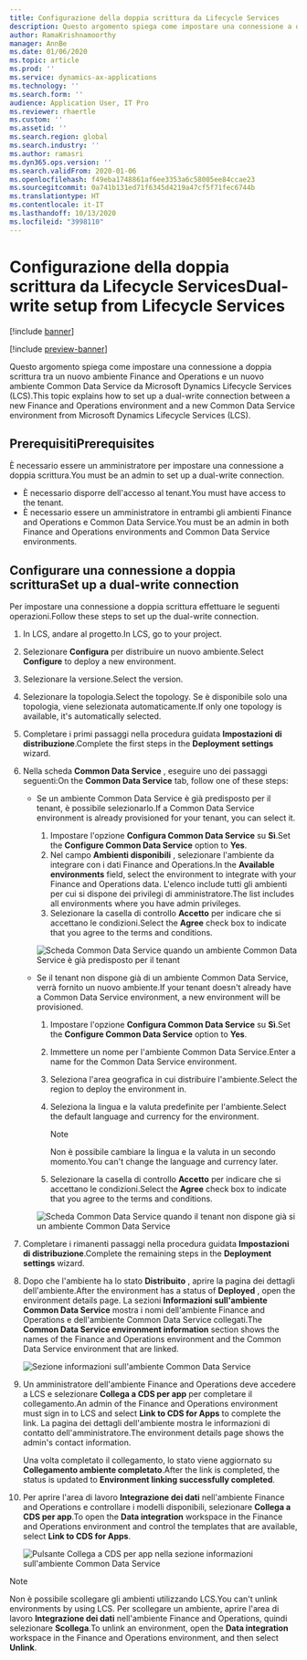 ```yaml
---
title: Configurazione della doppia scrittura da Lifecycle Services
description: Questo argomento spiega come impostare una connessione a doppia scrittura tra un nuovo ambiente Finance and Operations e un nuovo ambiente Common Data Service da Microsoft Dynamics Lifecycle Services (LCS).
author: RamaKrishnamoorthy
manager: AnnBe
ms.date: 01/06/2020
ms.topic: article
ms.prod: ''
ms.service: dynamics-ax-applications
ms.technology: ''
ms.search.form: ''
audience: Application User, IT Pro
ms.reviewer: rhaertle
ms.custom: ''
ms.assetid: ''
ms.search.region: global
ms.search.industry: ''
ms.author: ramasri
ms.dyn365.ops.version: ''
ms.search.validFrom: 2020-01-06
ms.openlocfilehash: f49eba1748861af6ee3353a6c58005ee84ccae23
ms.sourcegitcommit: 0a741b131ed71f6345d4219a47cf5f71fec6744b
ms.translationtype: HT
ms.contentlocale: it-IT
ms.lasthandoff: 10/13/2020
ms.locfileid: "3998110"
---
```

# <a name="dual-write-setup-from-lifecycle-services"></a><span data-ttu-id="a1dde-103">Configurazione della doppia scrittura da Lifecycle Services</span><span class="sxs-lookup"><span data-stu-id="a1dde-103">Dual-write setup from Lifecycle Services</span></span>

[!include [banner](../../includes/banner.md)]

[!include [preview-banner](../../includes/preview-banner.md)]

<span data-ttu-id="a1dde-104">Questo argomento spiega come impostare una connessione a doppia scrittura tra un nuovo ambiente Finance and Operations e un nuovo ambiente Common Data Service da Microsoft Dynamics Lifecycle Services (LCS).</span><span class="sxs-lookup"><span data-stu-id="a1dde-104">This topic explains how to set up a dual-write connection between a new Finance and Operations environment and a new Common Data Service environment from Microsoft Dynamics Lifecycle Services (LCS).</span></span>

## <a name="prerequisites"></a><span data-ttu-id="a1dde-105">Prerequisiti</span><span class="sxs-lookup"><span data-stu-id="a1dde-105">Prerequisites</span></span>

<span data-ttu-id="a1dde-106">È necessario essere un amministratore per impostare una connessione a doppia scrittura.</span><span class="sxs-lookup"><span data-stu-id="a1dde-106">You must be an admin to set up a dual-write connection.</span></span>

+ <span data-ttu-id="a1dde-107">È necessario disporre dell'accesso al tenant.</span><span class="sxs-lookup"><span data-stu-id="a1dde-107">You must have access to the tenant.</span></span>
+ <span data-ttu-id="a1dde-108">È necessario essere un amministratore in entrambi gli ambienti Finance and Operations e Common Data Service.</span><span class="sxs-lookup"><span data-stu-id="a1dde-108">You must be an admin in both Finance and Operations environments and Common Data Service environments.</span></span>

## <a name="set-up-a-dual-write-connection"></a><span data-ttu-id="a1dde-109">Configurare una connessione a doppia scrittura</span><span class="sxs-lookup"><span data-stu-id="a1dde-109">Set up a dual-write connection</span></span>

<span data-ttu-id="a1dde-110">Per impostare una connessione a doppia scrittura effettuare le seguenti operazioni.</span><span class="sxs-lookup"><span data-stu-id="a1dde-110">Follow these steps to set up the dual-write connection.</span></span>

1. <span data-ttu-id="a1dde-111">In LCS, andare al progetto.</span><span class="sxs-lookup"><span data-stu-id="a1dde-111">In LCS, go to your project.</span></span>
2. <span data-ttu-id="a1dde-112">Selezionare **Configura** per distribuire un nuovo ambiente.</span><span class="sxs-lookup"><span data-stu-id="a1dde-112">Select **Configure** to deploy a new environment.</span></span>
3. <span data-ttu-id="a1dde-113">Selezionare la versione.</span><span class="sxs-lookup"><span data-stu-id="a1dde-113">Select the version.</span></span> 
4. <span data-ttu-id="a1dde-114">Selezionare la topologia.</span><span class="sxs-lookup"><span data-stu-id="a1dde-114">Select the topology.</span></span> <span data-ttu-id="a1dde-115">Se è disponibile solo una topologia, viene selezionata automaticamente.</span><span class="sxs-lookup"><span data-stu-id="a1dde-115">If only one topology is available, it's automatically selected.</span></span>
5. <span data-ttu-id="a1dde-116">Completare i primi passaggi nella procedura guidata **Impostazioni di distribuzione**.</span><span class="sxs-lookup"><span data-stu-id="a1dde-116">Complete the first steps in the **Deployment settings** wizard.</span></span>
6. <span data-ttu-id="a1dde-117">Nella scheda **Common Data Service** , eseguire uno dei passaggi seguenti:</span><span class="sxs-lookup"><span data-stu-id="a1dde-117">On the **Common Data Service** tab, follow one of these steps:</span></span>

    - <span data-ttu-id="a1dde-118">Se un ambiente Common Data Service è già predisposto per il tenant, è possibile selezionarlo.</span><span class="sxs-lookup"><span data-stu-id="a1dde-118">If a Common Data Service environment is already provisioned for your tenant, you can select it.</span></span>

        1. <span data-ttu-id="a1dde-119">Impostare l'opzione **Configura Common Data Service** su **Sì**.</span><span class="sxs-lookup"><span data-stu-id="a1dde-119">Set the **Configure Common Data Service** option to **Yes**.</span></span>
        2. <span data-ttu-id="a1dde-120">Nel campo **Ambienti disponibili** , selezionare l'ambiente da integrare con i dati Finance and Operations.</span><span class="sxs-lookup"><span data-stu-id="a1dde-120">In the **Available environments** field, select the environment to integrate with your Finance and Operations data.</span></span> <span data-ttu-id="a1dde-121">L'elenco include tutti gli ambienti per cui si dispone dei privilegi di amministratore.</span><span class="sxs-lookup"><span data-stu-id="a1dde-121">The list includes all environments where you have admin privileges.</span></span>
        3. <span data-ttu-id="a1dde-122">Selezionare la casella di controllo **Accetto** per indicare che si accettano le condizioni.</span><span class="sxs-lookup"><span data-stu-id="a1dde-122">Select the **Agree** check box to indicate that you agree to the terms and conditions.</span></span>

        ![Scheda Common Data Service quando un ambiente Common Data Service è già predisposto per il tenant](../dual-write/media/lcs_setup_1.png)

    - <span data-ttu-id="a1dde-124">Se il tenant non dispone già di un ambiente Common Data Service, verrà fornito un nuovo ambiente.</span><span class="sxs-lookup"><span data-stu-id="a1dde-124">If your tenant doesn't already have a Common Data Service environment, a new environment will be provisioned.</span></span>

        1. <span data-ttu-id="a1dde-125">Impostare l'opzione **Configura Common Data Service** su **Sì**.</span><span class="sxs-lookup"><span data-stu-id="a1dde-125">Set the **Configure Common Data Service** option to **Yes**.</span></span>
        2. <span data-ttu-id="a1dde-126">Immettere un nome per l'ambiente Common Data Service.</span><span class="sxs-lookup"><span data-stu-id="a1dde-126">Enter a name for the Common Data Service environment.</span></span>
        3. <span data-ttu-id="a1dde-127">Seleziona l'area geografica in cui distribuire l'ambiente.</span><span class="sxs-lookup"><span data-stu-id="a1dde-127">Select the region to deploy the environment in.</span></span>
        4. <span data-ttu-id="a1dde-128">Seleziona la lingua e la valuta predefinite per l'ambiente.</span><span class="sxs-lookup"><span data-stu-id="a1dde-128">Select the default language and currency for the environment.</span></span>

            > [!NOTE]
            > <span data-ttu-id="a1dde-129">Non è possibile cambiare la lingua e la valuta in un secondo momento.</span><span class="sxs-lookup"><span data-stu-id="a1dde-129">You can't change the language and currency later.</span></span>

        5. <span data-ttu-id="a1dde-130">Selezionare la casella di controllo **Accetto** per indicare che si accettano le condizioni.</span><span class="sxs-lookup"><span data-stu-id="a1dde-130">Select the **Agree** check box to indicate that you agree to the terms and conditions.</span></span>

        ![Scheda Common Data Service quando il tenant non dispone già si un ambiente Common Data Service](../dual-write/media/lcs_setup_2.png)

7. <span data-ttu-id="a1dde-132">Completare i rimanenti passaggi nella procedura guidata **Impostazioni di distribuzione**.</span><span class="sxs-lookup"><span data-stu-id="a1dde-132">Complete the remaining steps in the **Deployment settings** wizard.</span></span>
8. <span data-ttu-id="a1dde-133">Dopo che l'ambiente ha lo stato **Distribuito** , aprire la pagina dei dettagli dell'ambiente.</span><span class="sxs-lookup"><span data-stu-id="a1dde-133">After the environment has a status of **Deployed** , open the environment details page.</span></span> <span data-ttu-id="a1dde-134">La sezioni **Informazioni sull'ambiente Common Data Service** mostra i nomi dell'ambiente Finance and Operations e dell'ambiente Common Data Service collegati.</span><span class="sxs-lookup"><span data-stu-id="a1dde-134">The **Common Data Service environment information** section shows the names of the Finance and Operations environment and the Common Data Service environment that are linked.</span></span>

    ![Sezione informazioni sull'ambiente Common Data Service](../dual-write/media/lcs_setup_3.png)

9. <span data-ttu-id="a1dde-136">Un amministratore dell'ambiente Finance and Operations deve accedere a LCS e selezionare **Collega a CDS per app** per completare il collegamento.</span><span class="sxs-lookup"><span data-stu-id="a1dde-136">An admin of the Finance and Operations environment must sign in to LCS and select **Link to CDS for Apps** to complete the link.</span></span> <span data-ttu-id="a1dde-137">La pagina dei dettagli dell'ambiente mostra le informazioni di contatto dell'amministratore.</span><span class="sxs-lookup"><span data-stu-id="a1dde-137">The environment details page shows the admin's contact information.</span></span>

    <span data-ttu-id="a1dde-138">Una volta completato il collegamento, lo stato viene aggiornato su **Collegamento ambiente completato**.</span><span class="sxs-lookup"><span data-stu-id="a1dde-138">After the link is completed, the status is updated to **Environment linking successfully completed**.</span></span>

10. <span data-ttu-id="a1dde-139">Per aprire l'area di lavoro **Integrazione dei dati** nell'ambiente Finance and Operations e controllare i modelli disponibili, selezionare **Collega a CDS per app**.</span><span class="sxs-lookup"><span data-stu-id="a1dde-139">To open the **Data integration** workspace in the Finance and Operations environment and control the templates that are available, select **Link to CDS for Apps**.</span></span>

    ![Pulsante Collega a CDS per app nella sezione informazioni sull'ambiente Common Data Service](../dual-write/media/lcs_setup_4.png)

> [!NOTE]
> <span data-ttu-id="a1dde-141">Non è possibile scollegare gli ambienti utilizzando LCS.</span><span class="sxs-lookup"><span data-stu-id="a1dde-141">You can't unlink environments by using LCS.</span></span> <span data-ttu-id="a1dde-142">Per scollegare un ambiente, aprire l'area di lavoro **Integrazione dei dati** nell'ambiente Finance and Operations, quindi selezionare **Scollega**.</span><span class="sxs-lookup"><span data-stu-id="a1dde-142">To unlink an environment, open the **Data integration** workspace in the Finance and Operations environment, and then select **Unlink**.</span></span>
